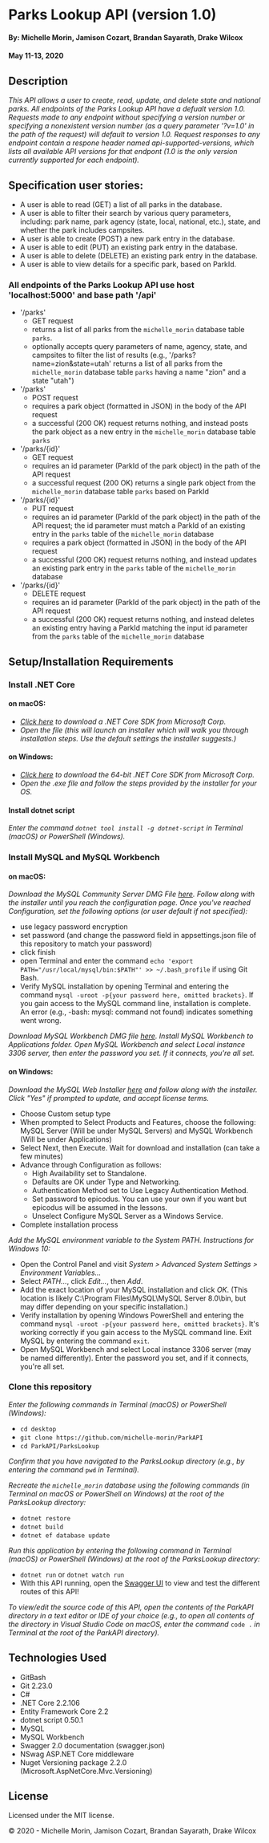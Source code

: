 # Parks Lookup API (version 1.0)

#### By: Michelle Morin, Jamison Cozart, Brandan Sayarath, Drake Wilcox
#### May 11-13, 2020

## Description

_This API allows a user to create, read, update, and delete state and national parks. All endpoints of the Parks Lookup API have a defualt version 1.0. Requests made to any endpoint without specifying a version number or specifying a nonexistent version number (as a query parameter '?v=1.0' in the path of the request) will default to version 1.0. Request responses to any endpoint contain a respone header named api-supported-versions, which lists all available API versions for that endpont (1.0 is the only version currently supported for each endpoint)._

## Specification user stories:
* A user is able to read (GET) a list of all parks in the database.
* A user is able to filter their search by various query parameters, including: park name, park agency (state, local, national, etc.), state, and whether the park includes campsites.
* A user is able to create (POST) a new park entry in the database.
* A user is able to edit (PUT) an existing park entry in the database. 
* A user is able to delete (DELETE) an existing park entry in the database.
* A user is able to view details for a specific park, based on ParkId.

### All endpoints of the Parks Lookup API use host 'localhost:5000' and base path '/api'
* '/parks'
  - GET request
  - returns a list of all parks from the ``michelle_morin`` database table ``parks``.
  - optionally accepts query parameters of name, agency, state, and campsites to filter the list of results (e.g., '/parks?name=zion&state=utah' returns a list of all parks from the ``michelle_morin`` database table ``parks`` having a name "zion" and a state "utah")
* '/parks'
  - POST request
  - requires a park object (formatted in JSON) in the body of the API request
  - a successful (200 OK) request returns nothing, and instead posts the park object as a new entry in the ``michelle_morin`` database table ``parks``
* '/parks/{id}'
  - GET request
  - requires an id parameter (ParkId of the park object) in the path of the API request
  - a successful request (200 OK) returns a single park object from the ``michelle_morin`` database table ``parks`` based on ParkId
* '/parks/{id}'
  - PUT request
  - requires an id parameter (ParkId of the park object) in the path of the API request; the id parameter must match a ParkId of an existing entry in the ``parks`` table of the ``michelle_morin`` database
  - requires a park object (formatted in JSON) in the body of the API request
  - a successful (200 OK) request returns nothing, and instead updates an existing park entry in the ``parks`` table of the ``michelle_morin`` database
* '/parks/{id}'
  - DELETE request
  - requires an id parameter (ParkId of the park object) in the path of the API request
  - a successful (200 OK) request returns nothing, and instead deletes an existing entry having a ParkId matching the input id parameter from the ``parks`` table of the ``michelle_morin`` database

## Setup/Installation Requirements

### Install .NET Core

#### on macOS:
* _[Click here](https://dotnet.microsoft.com/download/thank-you/dotnet-sdk-2.2.106-macos-x64-installer) to download a .NET Core SDK from Microsoft Corp._
* _Open the file (this will launch an installer which will walk you through installation steps. Use the default settings the installer suggests.)_

#### on Windows:
* _[Click here](https://dotnet.microsoft.com/download/thank-you/dotnet-sdk-2.2.203-windows-x64-installer) to download the 64-bit .NET Core SDK from Microsoft Corp._
* _Open the .exe file and follow the steps provided by the installer for your OS._

#### Install dotnet script
_Enter the command ``dotnet tool install -g dotnet-script`` in Terminal (macOS) or PowerShell (Windows)._

### Install MySQL and MySQL Workbench

#### on macOS:
_Download the MySQL Community Server DMG File [here](https://dev.mysql.com/downloads/file/?id=484914). Follow along with the installer until you reach the configuration page. Once you've reached Configuration, set the following options (or user default if not specified):_
* use legacy password encryption
* set password (and change the password field in appsettings.json file of this repository to match your password)
* click finish
* open Terminal and enter the command ``echo 'export PATH="/usr/local/mysql/bin:$PATH"' >> ~/.bash_profile`` if using Git Bash.
* Verify MySQL installation by opening Terminal and entering the command ``mysql -uroot -p{your password here, omitted brackets}``. If you gain access to the MySQL command line, installation is complete. An error (e.g., -bash: mysql: command not found) indicates something went wrong.

_Download MySQL Workbench DMG file [here](https://dev.mysql.com/downloads/file/?id=484391). Install MySQL Workbench to Applications folder. Open MySQL Workbench and select Local instance 3306 server, then enter the password you set. If it connects, you're all set._

#### on Windows:
_Download the MySQL Web Installer [here](https://dev.mysql.com/downloads/file/?id=484919) and follow along with the installer. Click "Yes" if prompted to update, and accept license terms._
* Choose Custom setup type
* When prompted to Select Products and Features, choose the following: MySQL Server (Will be under MySQL Servers) and MySQL Workbench (Will be under Applications)
* Select Next, then Execute. Wait for download and installation (can take a few minutes)
* Advance through Configuration as follows:
  - High Availability set to Standalone.
  - Defaults are OK under Type and Networking.
  - Authentication Method set to Use Legacy Authentication Method.
  - Set password to epicodus. You can use your own if you want but epicodus will be assumed in the lessons.
  - Unselect Configure MySQL Server as a Windows Service.
* Complete installation process

_Add the MySQL environment variable to the System PATH. Instructions for Windows 10:_
* Open the Control Panel and visit _System > Advanced System Settings > Environment Variables..._
* Select _PATH..._, click _Edit..._, then _Add_.
* Add the exact location of your MySQL installation and click _OK_. (This location is likely C:\Program Files\MySQL\MySQL Server 8.0\bin, but may differ depending on your specific installation.)
* Verify installation by opening Windows PowerShell and entering the command ``mysql -uroot -p{your password here, omitted brackets}``. It's working correctly if you gain access to the MySQL command line. Exit MySQL by entering the command ``exit``.
* Open MySQL Workbench and select Local instance 3306 server (may be named differently). Enter the password you set, and if it connects, you're all set.

### Clone this repository

_Enter the following commands in Terminal (macOS) or PowerShell (Windows):_
* ``cd desktop``
* ``git clone https://github.com/michelle-morin/ParkAPI``
* ``cd ParkAPI/ParksLookup``

_Confirm that you have navigated to the ParksLookup directory (e.g., by entering the command_ ``pwd`` _in Terminal)._

_Recreate the ``michelle_morin`` database using the following commands (in Terminal on macOS or PowerShell on Windows) at the root of the ParksLookup directory:_
* ``dotnet restore``
* ``dotnet build``
* ``dotnet ef database update``

_Run this application by entering the following command in Terminal (macOS) or PowerShell (Windows) at the root of the ParksLookup directory:_
* ``dotnet run`` or ``dotnet watch run``
* With this API running, open the [Swagger UI](http://localhost:5000/swagger/index.html#/) to view and test the different routes of this API!

_To view/edit the source code of this API, open the contents of the ParkAPI directory in a text editor or IDE of your choice (e.g., to open all contents of the directory in Visual Studio Code on macOS, enter the command_ ``code .`` _in Terminal at the root of the ParkAPI directory)._

## Technologies Used

* GitBash
* Git 2.23.0
* C#
* .NET Core 2.2.106
* Entity Framework Core 2.2
* dotnet script 0.50.1
* MySQL
* MySQL Workbench
* Swagger 2.0 documentation (swagger.json)
* NSwag ASP.NET Core middleware
* Nuget Versioning package 2.2.0 (Microsoft.AspNetCore.Mvc.Versioning)

## License

Licensed under the MIT license.

&copy; 2020 - Michelle Morin, Jamison Cozart, Brandan Sayarath, Drake Wilcox